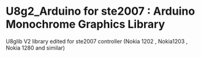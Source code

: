 # U8g2_Arduino for ste2007 : Arduino Monochrome Graphics Library 

U8glib V2 library edited for ste2007 controller (Nokia 1202 , Nokia1203 , Nokia 1280 and similar)

